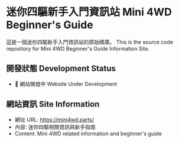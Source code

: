 # 迷你四驅新手入門資訊站 Mini 4WD Beginner's Guide

這是一個迷你四驅新手入門資訊站的原始碼庫。
This is the source code repository for Mini 4WD Beginner's Guide Information Site.

## 開發狀態 Development Status

- 🚧 網站開發中 Website Under Development

## 網站資訊 Site Information

- 網址 URL: https://mini4wd.parts/
- 內容: 迷你四驅相關資訊與新手指南
- Content: Mini 4WD related information and beginner's guide
